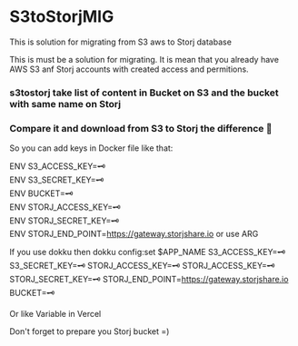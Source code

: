# S3toStorjMIG
This is solution for migrating from S3 aws to Storj database

This is must be a solution for migrating. It is mean that you already have AWS S3 anf Storj accounts
with created access and permitions.

### s3tostorj take list of content in Bucket on S3 and the bucket with same name on Storj 
### Compare it and download from S3 to Storj the difference 🌟

So you can add keys in Docker file like that:

ENV S3_ACCESS_KEY=🗝 \
ENV S3_SECRET_KEY=🗝 \
ENV BUCKET=🗝 \
ENV STORJ_ACCESS_KEY=🗝 \
ENV STORJ_SECRET_KEY=🗝 \
ENV STORJ_END_POINT=https://gateway.storjshare.io 
or use ARG

If you use dokku then
dokku config:set $APP_NAME S3_ACCESS_KEY=🗝 S3_SECRET_KEY=🗝 STORJ_ACCESS_KEY=🗝 STORJ_ACCESS_KEY=🗝 STORJ_SECRET_KEY=🗝 STORJ_END_POINT=https://gateway.storjshare.io BUCKET=🗝

Or like Variable in Vercel



Don't forget to prepare you Storj bucket =)
